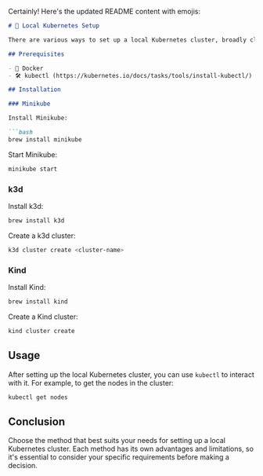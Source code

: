 Certainly! Here's the updated README content with emojis:

```markdown
# 🚀 Local Kubernetes Setup

There are various ways to set up a local Kubernetes cluster, broadly classified as VM-based clusters such as Minikube, microk8s, and vanilla Kubernetes installations using kubeadm, as well as Kubernetes in Docker-based solutions such as k3d (which uses k3s, a lightweight Kubernetes distribution), KinD, etc.

## Prerequisites

- 🐳 Docker
- 🛠️ kubectl (https://kubernetes.io/docs/tasks/tools/install-kubectl/)

## Installation

### Minikube

Install Minikube:

```bash
brew install minikube
```

Start Minikube:

```bash
minikube start
```

### k3d

Install k3d:

```bash
brew install k3d
```

Create a k3d cluster:

```bash
k3d cluster create <cluster-name>
```

### Kind

Install Kind:

```bash
brew install kind
```

Create a Kind cluster:

```bash
kind cluster create
```

## Usage

After setting up the local Kubernetes cluster, you can use `kubectl` to interact with it. For example, to get the nodes in the cluster:

```bash
kubectl get nodes
```

## Conclusion

Choose the method that best suits your needs for setting up a local Kubernetes cluster. Each method has its own advantages and limitations, so it's essential to consider your specific requirements before making a decision.
```
